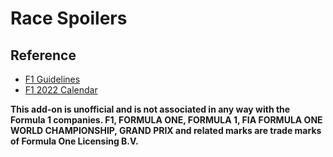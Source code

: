 # Race Spoilers


## Reference

 - [F1 Guidelines](https://www.formula1.com/en/toolbar/guidelines.html)
 - [F1 2022 Calendar](https://www.formula1.com/en/racing/2022.html)


**This add-on is unofficial and is not associated in any way with the Formula 1 companies. F1, FORMULA ONE, FORMULA 1, FIA FORMULA ONE WORLD CHAMPIONSHIP, GRAND PRIX and related marks are trade marks of Formula One Licensing B.V.**
